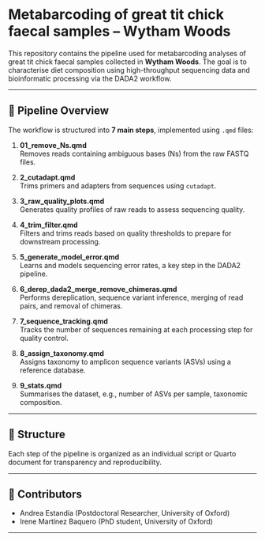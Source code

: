# Metabarcoding of great tit chick faecal samples – Wytham Woods

This repository contains the pipeline used for metabarcoding analyses of great tit chick faecal samples collected in **Wytham Woods**. The goal is to characterise diet composition using high-throughput sequencing data and bioinformatic processing via the DADA2 workflow.

---

## 🔬 Pipeline Overview

The workflow is structured into **7 main steps**, implemented using `.qmd` files:

1. **01_remove_Ns.qmd**  
   Removes reads containing ambiguous bases (Ns) from the raw FASTQ files.

2. **2_cutadapt.qmd**  
   Trims primers and adapters from sequences using `cutadapt`.

3. **3_raw_quality_plots.qmd**  
   Generates quality profiles of raw reads to assess sequencing quality.

4. **4_trim_filter.qmd**  
   Filters and trims reads based on quality thresholds to prepare for downstream processing.

5. **5_generate_model_error.qmd**  
   Learns and models sequencing error rates, a key step in the DADA2 pipeline.

6. **6_derep_dada2_merge_remove_chimeras.qmd**  
   Performs dereplication, sequence variant inference, merging of read pairs, and removal of chimeras.

7. **7_sequence_tracking.qmd**  
   Tracks the number of sequences remaining at each processing step for quality control.

8. **8_assign_taxonomy.qmd**  
   Assigns taxonomy to amplicon sequence variants (ASVs) using a reference database.

9. **9_stats.qmd**  
   Summarises the dataset, e.g., number of ASVs per sample, taxonomic composition.

---

## 📁 Structure

Each step of the pipeline is organized as an individual script or Quarto document for transparency and reproducibility.

---

## 👥 Contributors

- Andrea Estandía  (Postdoctoral Researcher, University of Oxford)
- Irene Martínez Baquero (PhD student, University of Oxford)

---

